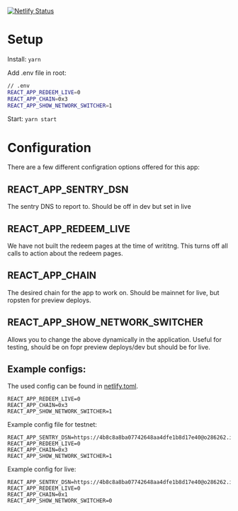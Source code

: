 [![Netlify Status](https://api.netlify.com/api/v1/badges/0c312b37-db30-47ed-b7fd-bda5304f5d77/deploy-status)](https://app.netlify.com/sites/token-vega-xyz/deploys)

# Setup

Install:
`yarn`

Add .env file in root:

```bash
// .env
REACT_APP_REDEEM_LIVE=0
REACT_APP_CHAIN=0x3
REACT_APP_SHOW_NETWORK_SWITCHER=1
```

Start:
`yarn start`

# Configuration

There are a few different configration options offered for this app:

## REACT_APP_SENTRY_DSN

The sentry DNS to report to. Should be off in dev but set in live

<!-- Will be removed at some point -->

## REACT_APP_REDEEM_LIVE

We have not built the redeem pages at the time of writitng. This turns off all calls to action about the redeem pages.

## REACT_APP_CHAIN

The desired chain for the app to work on. Should be mainnet for live, but ropsten for preview deploys.

## REACT_APP_SHOW_NETWORK_SWITCHER

Allows you to change the above dynamically in the application. Useful for testing, should be on fopr preview deploys/dev but should be for live.

## Example configs:

The used config can be found in [netlify.toml](./netlify.toml).

```
REACT_APP_REDEEM_LIVE=0
REACT_APP_CHAIN=0x3
REACT_APP_SHOW_NETWORK_SWITCHER=1
```

Example config file for testnet:

```
REACT_APP_SENTRY_DSN=https://4b8c8a8ba07742648aa4dfe1b8d17e40@o286262.ingest.sentry.io/5882996
REACT_APP_REDEEM_LIVE=0
REACT_APP_CHAIN=0x3
REACT_APP_SHOW_NETWORK_SWITCHER=1
```

Example config for live:

```
REACT_APP_SENTRY_DSN=https://4b8c8a8ba07742648aa4dfe1b8d17e40@o286262.ingest.sentry.io/5882996
REACT_APP_REDEEM_LIVE=0
REACT_APP_CHAIN=0x1
REACT_APP_SHOW_NETWORK_SWITCHER=0
```
